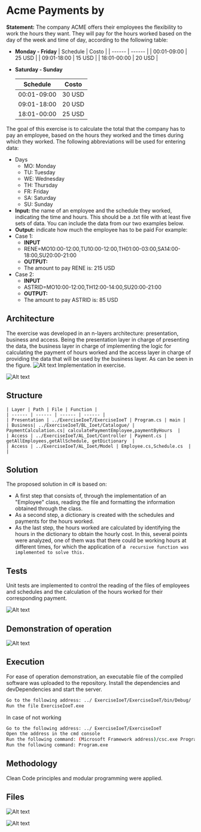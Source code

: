 # Acme Payments by
**Statement:** The company ACME offers their employees the flexibility to work the hours they want. They will pay for the hours worked based on the day of the week and time of day, according to the following table:
- **Monday -  Friday**
    | Schedule | Costo |
    | ------ | ------ |
    | 00:01-09:00 | 25 USD |
    | 09:01-18:00 | 15 USD |
    | 18:01-00:00 | 20 USD |

- **Saturday -  Sunday**

    | Schedule | Costo |
    | ------ | ------ |
    | 00:01-09:00 | 30 USD |
    | 09:01-18:00 | 20 USD |
    | 18:01-00:00 | 25 USD |

The goal of this exercise is to calculate the total that the company has to pay an employee, based on the hours they worked and the times during which they worked. The following abbreviations will be used for entering data:
- Days
  - MO: Monday
  - TU: Tuesday
  - WE: Wednesday
  - TH: Thursday
  - FR: Friday
  - SA: Saturday
  - SU: Sunday
- **Input:** the name of an employee and the schedule they worked, indicating the time and hours. This should be a .txt file with at least five sets of data. You can include the data from our two examples below.
- **Output:** indicate how much the employee has to be paid
For example:
- Case 1:
  - **INPUT**
  - RENE=MO10:00-12:00,TU10:00-12:00,TH01:00-03:00,SA14:00-18:00,SU20:00-21:00
  - **OUTPUT:**
  - The amount to pay RENE is: 215 USD
- Case 2:
  - **INPUT**
  - ASTRID=MO10:00-12:00,TH12:00-14:00,SU20:00-21:00
  - **OUTPUT:**
  - The amount to pay ASTRID is: 85 USD
## Architecture
The exercise was developed in an n-layers architecture: presentation, business and access. Being the presentation layer in charge of presenting the data, the business layer in charge of implementing the logic for calculating the payment of hours worked and the access layer in charge of providing the data that will be used by the business layer. As can be seen in the figure.
![Alt text](https://scontent.fuio21-1.fna.fbcdn.net/v/t1.15752-9/186459640_919736715237812_2127400429232776913_n.png?_nc_cat=101&ccb=1-3&_nc_sid=ae9488&_nc_eui2=AeEFM8QjHobteqCOynR9IeCwaDLvwWl_ydRoMu_BaX_J1J3ZL-Zyh4vFAaD1VB0NP61huvpM1C1NtbS65CGy5Qtd&_nc_ohc=iESrsPHCuTUAX9Otq65&_nc_ht=scontent.fuio21-1.fna&oh=b918396a7814bb6b728215bf6a019ed5&oe=60C66701)
Implementation in exercise.

![Alt text](https://scontent.fuio21-1.fna.fbcdn.net/v/t1.15752-9/186281286_736195630382420_4375608838446969152_n.png?_nc_cat=109&ccb=1-3&_nc_sid=ae9488&_nc_eui2=AeG9PTv2ccy8lSpqYFYq5NAr9Ym8BqH7sTX1ibwGofuxNZsG_cgt5FPL5u0SAJ8pn4YpyZKNiBVARp4F9GBcy2sx&_nc_ohc=S-kQ7cO1UqUAX8M5ljO&_nc_ht=scontent.fuio21-1.fna&oh=4d09ce0fb4f44ed08cf9cb6064948dee&oe=60C5ED81)
## Structure

    | Layer | Path | File | Function |
    | ------ | ------ | ------ | ------ |
    | Presentation | ../ExerciseIoeT/ExerciseIoeT | Program.cs | main |
    | Business| ../ExerciseIoeT/BL_Ioet/Catalogue/ | PaymentCalculation.cs| calculatePaymentEmployee,paymentByHours  |
    | Access | ../ExerciseIoeT/AL_Ioet/Controller | Payment.cs | getAllEmployees,getAllSchedule, getDictionary  |
    | Access | ../ExerciseIoeT/AL_Ioet/Model | Employee.cs,Schedule.cs  |   |

## Solution
The proposed solution in c# is based on:
- A first step that consists of, through the implementation of an "Employee" class, reading the file and formatting the information obtained through the class.
- As a second step, a dictionary is created with the schedules and payments for the hours worked.
- As the last step, the hours worked are calculated by identifying the hours in the dictionary to obtain the hourly cost. In this, several points were analyzed, one of them was that there could be working hours at different times, for which the application of a ``` recursive function was implemented to solve this.```
## Tests
Unit tests are implemented to control the reading of the files of employees and schedules and the calculation of the hours worked for their corresponding payment.

![Alt text](https://scontent.fuio21-1.fna.fbcdn.net/v/t1.15752-9/186468838_795847511015292_4296862578066392370_n.png?_nc_cat=104&ccb=1-3&_nc_sid=ae9488&_nc_eui2=AeFpzjbXEBaQ3JGPqrIOeuxSXxJbLdtDCFRfElst20MIVKn6O2PDkFQGi27G1X_st996AcNlEa3oZXI1Jq_Pi9bb&_nc_ohc=qBSkwH6xaS8AX9F98Th&_nc_ht=scontent.fuio21-1.fna&oh=159e3b91636873bfcb4ce9e667bf668e&oe=60C5DB7A)
## Demonstration of operation
![Alt text](https://scontent.fuio21-1.fna.fbcdn.net/v/t1.15752-9/186289461_189192753056133_4890949281962917587_n.png?_nc_cat=100&ccb=1-3&_nc_sid=ae9488&_nc_eui2=AeGZogHMcd76knwKuB10AjRyzyXSNuyi8GDPJdI27KLwYPrMj3rz5Fl2qJlIIYPG0diCFOT73H7hAicnZDUkwTpi&_nc_ohc=AZ2uOmbjz3QAX9MPfWk&_nc_ht=scontent.fuio21-1.fna&oh=01d7529b505537bebe35e213b3b2a397&oe=60C89A51)

## Execution
For ease of operation demonstration, an executable file of the compiled software was uploaded to the repository.
Install the dependencies and devDependencies and start the server.

```sh
Go to the following address: ../ ExerciseIoeT/ExerciseIoeT/bin/Debug/
Run the file ExerciseIoeT.exe
```
In case of not working
```sh
Go to the following address: ../ ExerciseIoeT/ExerciseIoeT
Open the address in the cmd console
Run the following command: (Microsoft Framework address)/csc.exe Program.cs
Run the following command: Program.exe
```
## Methodology

Clean Code principles and modular programming were applied.

## Files

![Alt text](https://scontent.fuio21-1.fna.fbcdn.net/v/t1.15752-9/186470712_536606550667466_4491425459957286704_n.png?_nc_cat=104&ccb=1-3&_nc_sid=ae9488&_nc_eui2=AeF62_9jI6V98ltqamc5-PAOJtHC5f6Fy3Qm0cLl_oXLdFz0afuMFf9E2ZDRh4TYSEuwK8Gey22dy-MRPjQPSK8D&_nc_ohc=BYycpG9VRSoAX_-1w2E&_nc_ht=scontent.fuio21-1.fna&oh=6c6bdf40d6dc0de1129c5835952f17b2&oe=60C87E1B)

![Alt text](https://scontent.fuio21-1.fna.fbcdn.net/v/t1.15752-9/155001616_375773230531974_6423663793664748947_n.png?_nc_cat=110&ccb=1-3&_nc_sid=ae9488&_nc_eui2=AeG7Z04z17D__gYe4QbYTIfI38i40J_PASvfyLjQn88BK2PAcSavuTGDUOrFKZ19_JAD9Tg4qcRlWKuVQuhdRSUT&_nc_ohc=w95fBaiQ2-oAX-ixXwI&_nc_ht=scontent.fuio21-1.fna&oh=c0ed39b7e9c158f457ffd73a5b815908&oe=60C8BFDB)


